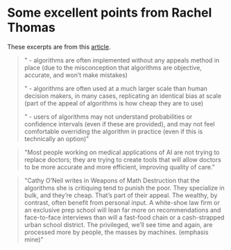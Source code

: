 # Some excellent points from Rachel Thomas

These excerpts are from this [article](http://www.fast.ai/2018/08/07/hbr-bias-algorithms/).

> " - algorithms are often implemented without any appeals method in place (due to the misconception that algorithms are objective, accurate, and won’t make mistakes) 
>
> " - algorithms are often used at a much larger scale than human decision makers, in many cases, replicating an identical bias at scale (part of the appeal of algorithms is how cheap they are to use) 
>
> " - users of algorithms may not understand probabilities or confidence intervals (even if these are provided), and may not feel comfortable overriding the algorithm in practice (even if this is technically an option)"

> "Most people working on medical applications of AI are not trying to replace doctors; they are trying to create tools that will allow doctors to be more accurate and more efficient, improving quality of care."

> "Cathy O’Neil writes in Weapons of Math Destruction that the algorithms she is critiquing tend to punish the poor. They specialize in bulk, and they’re cheap. That’s part of their appeal. The wealthy, by contrast, often benefit from personal input. A white-shoe law firm or an exclusive prep school will lean far more on recommendations and face-to-face interviews than will a fast-food chain or a cash-strapped urban school district. The privileged, we’ll see time and again, are processed more by people, the masses by machines. (emphasis mine)"
